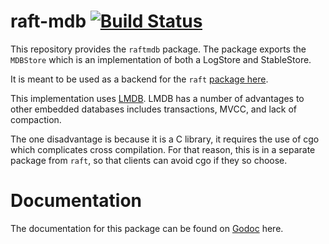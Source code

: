 raft-mdb  [![Build Status](https://travis-ci.org/hashicorp/raft-mdb.png)](https://travis-ci.org/hashicorp/raft-mdb)
========

This repository provides the `raftmdb` package. The package exports the
`MDBStore` which is an implementation of both a LogStore and StableStore.

It is meant to be used as a backend for the `raft` [package here](https://github.com/hashicorp/raft).

This implementation uses [LMDB](http://symas.com/mdb/). LMDB has a number
of advantages to other embedded databases includes transactions, MVCC,
and lack of compaction.

The one disadvantage is because it is a C library, it requires the use
of cgo which complicates cross compilation. For that reason, this is
in a separate package from `raft`, so that clients can avoid cgo if
they so choose.

Documentation
==============

The documentation for this package can be found on [Godoc](http://godoc.org/github.com/hashicorp/raft-mdb) here.


